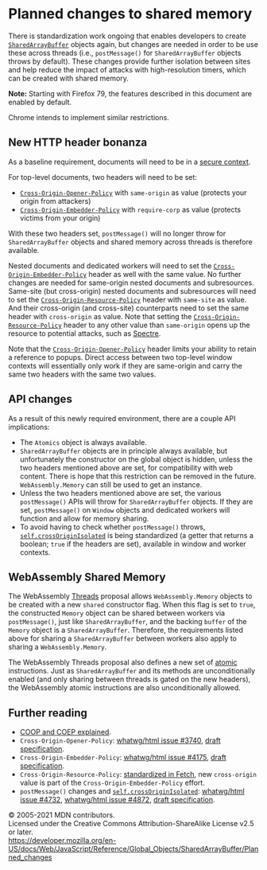 # Planned changes to shared memory

There is standardization work ongoing that enables developers to create [`SharedArrayBuffer`](../sharedarraybuffer) objects again, but changes are needed in order to be use these across threads (i.e., `postMessage()` for `SharedArrayBuffer` objects throws by default). These changes provide further isolation between sites and help reduce the impact of attacks with high-resolution timers, which can be created with shared memory.

**Note:** Starting with Firefox 79, the features described in this document are enabled by default.

Chrome intends to implement similar restrictions.

## New HTTP header bonanza

As a baseline requirement, documents will need to be in a [secure context](https://developer.mozilla.org/en-US/docs/Web/Security/Secure_Contexts).

For top-level documents, two headers will need to be set:

-   [`Cross-Origin-Opener-Policy`](https://developer.mozilla.org/en-US/docs/Web/HTTP/Headers/Cross-Origin-Opener-Policy) with `same-origin` as value (protects your origin from attackers)
-   [`Cross-Origin-Embedder-Policy`](https://developer.mozilla.org/en-US/docs/Web/HTTP/Headers/Cross-Origin-Embedder-Policy) with `require-corp` as value (protects victims from your origin)

With these two headers set, `postMessage()` will no longer throw for `SharedArrayBuffer` objects and shared memory across threads is therefore available.

Nested documents and dedicated workers will need to set the [`Cross-Origin-Embedder-Policy`](https://developer.mozilla.org/en-US/docs/Web/HTTP/Headers/Cross-Origin-Embedder-Policy) header as well with the same value. No further changes are needed for same-origin nested documents and subresources. Same-site (but cross-origin) nested documents and subresources will need to set the [`Cross-Origin-Resource-Policy`](https://developer.mozilla.org/en-US/docs/Web/HTTP/Headers/Cross-Origin-Resource-Policy) header with `same-site` as value. And their cross-origin (and cross-site) counterparts need to set the same header with `cross-origin` as value. Note that setting the [`Cross-Origin-Resource-Policy`](https://developer.mozilla.org/en-US/docs/Web/HTTP/Headers/Cross-Origin-Resource-Policy) header to any other value than `same-origin` opens up the resource to potential attacks, such as [Spectre](<https://en.wikipedia.org/wiki/Spectre_(security_vulnerability)>).

Note that the [`Cross-Origin-Opener-Policy`](https://developer.mozilla.org/en-US/docs/Web/HTTP/Headers/Cross-Origin-Opener-Policy) header limits your ability to retain a reference to popups. Direct access between two top-level window contexts will essentially only work if they are same-origin and carry the same two headers with the same two values.

## API changes

As a result of this newly required environment, there are a couple API implications:

-   The `Atomics` object is always available.
-   `SharedArrayBuffer` objects are in principle always available, but unfortunately the constructor on the global object is hidden, unless the two headers mentioned above are set, for compatibility with web content. There is hope that this restriction can be removed in the future. `WebAssembly.Memory` can still be used to get an instance.
-   Unless the two headers mentioned above are set, the various `postMessage()` APIs will throw for `SharedArrayBuffer` objects. If they are set, `postMessage()` on `Window` objects and dedicated workers will function and allow for memory sharing.
-   To avoid having to check whether `postMessage()` throws, [`self.crossOriginIsolated`](https://developer.mozilla.org/en-US/docs/Web/API/WindowOrWorkerGlobalScope/crossOriginIsolated) is being standardized (a getter that returns a boolean; `true` if the headers are set), available in window and worker contexts.

## WebAssembly Shared Memory

The WebAssembly [Threads](https://github.com/WebAssembly/threads/blob/master/proposals/threads/Overview.md) proposal allows `WebAssembly.Memory` objects to be created with a new `shared` constructor flag. When this flag is set to `true`, the constructed `Memory` object can be shared between workers via `postMessage()`, just like `SharedArrayBuffer`, and the backing `buffer` of the `Memory` object is a `SharedArrayBuffer`. Therefore, the requirements listed above for sharing a `SharedArrayBuffer` between workers also apply to sharing a `WebAssembly.Memory`.

The WebAssembly Threads proposal also defines a new set of [atomic](https://github.com/WebAssembly/threads/blob/master/proposals/threads/Overview.md#atomic-memory-accesses) instructions. Just as `SharedArrayBuffer` and its methods are unconditionally enabled (and only sharing between threads is gated on the new headers), the WebAssembly atomic instructions are also unconditionally allowed.

## Further reading

-   [COOP and COEP explained](https://docs.google.com/document/d/1zDlfvfTJ_9e8Jdc8ehuV4zMEu9ySMCiTGMS9y0GU92k/edit).
-   `Cross-Origin-Opener-Policy`: [whatwg/html issue \#3740](https://github.com/whatwg/html/issues/3740), [draft specification](https://gist.github.com/annevk/6f2dd8c79c77123f39797f6bdac43f3e).
-   `Cross-Origin-Embedder-Policy`: [whatwg/html issue \#4175](https://github.com/whatwg/html/issues/4175), [draft specification](https://mikewest.github.io/corpp/).
-   `Cross-Origin-Resource-Policy`: [standardized in Fetch](https://fetch.spec.whatwg.org/#cross-origin-resource-policy-header), new `cross-origin` value is part of the `Cross-Origin-Embedder-Policy` effort.
-   `postMessage()` changes and [`self.crossOriginIsolated`](https://developer.mozilla.org/en-US/docs/Web/API/WindowOrWorkerGlobalScope/crossOriginIsolated): [whatwg/html issue \#4732](https://github.com/whatwg/html/issues/4732), [whatwg/html issue \#4872](https://github.com/whatwg/html/issues/4872), [draft specification](https://github.com/whatwg/html/pull/4734).

© 2005-2021 MDN contributors.  
Licensed under the Creative Commons Attribution-ShareAlike License v2.5 or later.  
<a href="https://developer.mozilla.org/en-US/docs/Web/JavaScript/Reference/Global_Objects/SharedArrayBuffer/Planned_changes" class="_attribution-link">https://developer.mozilla.org/en-US/docs/Web/JavaScript/Reference/Global_Objects/SharedArrayBuffer/Planned_changes</a>
